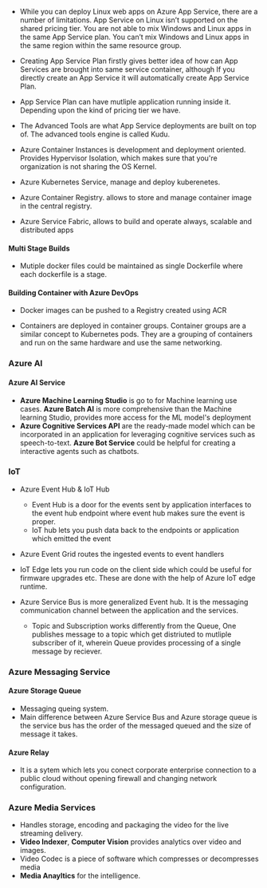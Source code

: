 - While you can deploy Linux web apps on Azure App Service, there are a number of limitations. App Service on Linux isn’t supported on the shared pricing tier.  You are not able to mix Windows and Linux apps in the same App Service plan. You can’t mix Windows and Linux apps in the same region within the same resource group.

- Creating App Service Plan firstly gives better idea of how can App Services are brought into same service container, although If you directly create an App Service it will automatically create App Service Plan.

- App Service Plan can have mutliple application running inside it. Depending upon the kind of pricing tier we have.

- The Advanced Tools are what App Service deployments are built on top of. The advanced tools engine is called Kudu. 

- Azure Container Instances is development and deployment oriented. Provides Hypervisor Isolation, which makes sure that you're organization is not sharing the OS Kernel.

- Azure Kubernetes Service, manage and deploy kuberenetes.

- Azure Container Registry. allows to store and manage container image in the central registry.

- Azure Service Fabric, allows to build and operate always, scalable and distributed apps


#### Multi Stage Builds
- Mutiple docker files could be maintained as single Dockerfile where each dockerfile is a stage.


#### Building Container with Azure DevOps

- Docker images can be pushed to a Registry created using ACR

- Containers are deployed in container groups. Container groups are a similar concept to Kubernetes pods. They are a grouping of containers and run on the same hardware and use the same networking.


### Azure AI

#### Azure AI Service
- **Azure Machine Learning Studio** is go to for Machine learning use cases. **Azure Batch AI** is more comprehensive than the Machine learning Studio, provides more access for the ML model's deployment
- **Azure Cognitive Services API** are the ready-made model which can be incorporated in an application for leveraging cognitive services such as speech-to-text. **Azure Bot Service** could be helpful for creating a interactive agents such as chatbots.

### IoT

- Azure Event Hub & IoT Hub
    - Event Hub is a door for the events sent by application interfaces to the event hub endpoint where event hub makes sure the event is proper.
    - IoT hub lets you push data back to the endpoints or application which emitted the event

- Azure Event Grid routes the ingested events to event handlers
- IoT Edge lets you run code on the client side which could be useful for firmware upgrades etc. These are done with the help of Azure IoT edge runtime.

- Azure Service Bus is more generalized Event hub. It is the messaging communication channel between the application and the services.
    - Topic and Subscription works differently from the Queue, One publishes message to a topic which get distriuted to mutliple subscriber 
    of it, wherein Queue provides processing of a single message by reciever.

### Azure Messaging Service
 
 #### Azure Storage Queue
 - Messaging queing system.
 - Main difference between Azure Service Bus and Azure storage queue is the service bus has the order of the messaged queued and the size of message it takes. 
 #### Azure Relay
 - It is a sytem which lets you conect corporate enterprise connection to a public cloud without opening firewall and changing network configuration.


### Azure Media Services

- Handles storage, encoding and packaging the video for the live streaming delivery.
- **Video Indexer**, **Computer Vision** provides analytics over video and images.
- Video Codec is a piece of software which compresses or decompresses media
- **Media Anayltics** for the intelligence.